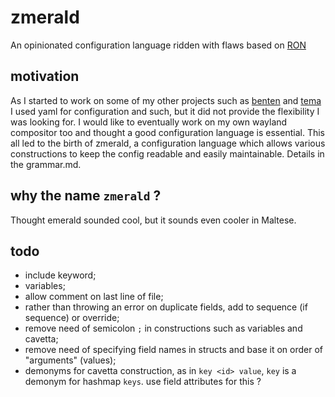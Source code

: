 # zmerald
An opinionated configuration language ridden with flaws based on [RON](https://github.com/ron-rs/ron)

## motivation
As I started to work on some of my other projects such as [benten](https://github.com/liabri/benten) and [tema](https://github.com/liabri/tema) I used yaml for configuration and such, but it did not provide the flexibility I was looking for. I would like to eventually work on my own wayland compositor too and thought a good configuration language is essential. This all led to the birth of zmerald, a configuration language which allows various constructions to keep the config readable and easily maintainable. Details in the grammar.md.

## why the name `zmerald` ?
Thought emerald sounded cool, but it sounds even cooler in Maltese.

## todo
- include keyword;
- variables;
- allow comment on last line of file;
- rather than throwing an error on duplicate fields, add to sequence (if sequence) or override;
- remove need of semicolon `;` in constructions such as variables and cavetta;
- remove need of specifying field names in structs and base it on order of "arguments" (values);
- demonyms for cavetta construction, as in `key <id> value`, `key` is a demonym for hashmap `keys`. use field attributes for this ?